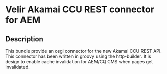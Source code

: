# Velir Akamai CCU REST connector for AEM

## Description

This bundle provide an osgi connector for the new Akamai CCU REST API. This connector has been written in groovy using the http-builder.
It is design to enable cache invalidation for AEM/CQ CMS when pages get invalidated.
